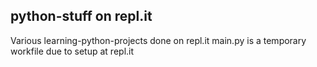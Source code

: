 ## python-stuff on repl.it

Various learning-python-projects done on repl.it
main.py is a temporary workfile due to setup at repl.it
